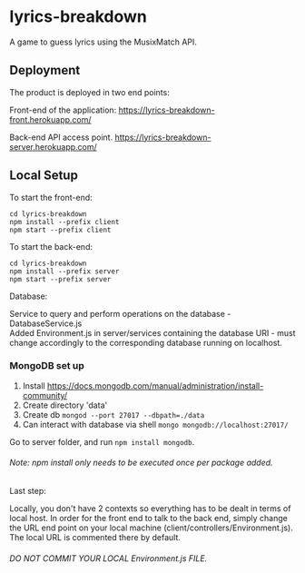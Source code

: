 # lyrics-breakdown
A game to guess lyrics using the MusixMatch API.

## Deployment

The product is deployed in two end points:

Front-end of the application:
https://lyrics-breakdown-front.herokuapp.com/

Back-end API access point.
https://lyrics-breakdown-server.herokuapp.com/

## Local Setup

To start the front-end:

```
cd lyrics-breakdown
npm install --prefix client
npm start --prefix client
```

To start the back-end:

```
cd lyrics-breakdown
npm install --prefix server
npm start --prefix server
```

Database: 

Service to query and perform operations on the database - DatabaseService.js  
Added Environment.js in server/services containing the database URI - must change accordingly to the corresponding database running on localhost.
### MongoDB set up
1. Install https://docs.mongodb.com/manual/administration/install-community/
2. Create directory 'data'
3. Create db `mongod --port 27017 --dbpath=./data`
4. Can interact with database via shell `mongo mongodb://localhost:27017/`

Go to server folder, and run `npm install mongodb`.

###### Note: npm install only needs to be executed once per package added.

Last step:

Locally, you don't have 2 contexts so everything has to be dealt in terms of local host. 
In order for the front end to talk to the back end, simply change the URL end point on your local machine (client/controllers/Environment.js). The local URL is commented there by default.

###### DO NOT COMMIT YOUR LOCAL Environment.js FILE.
